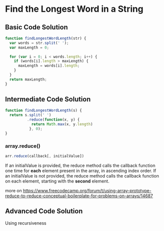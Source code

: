 # Find the Longest Word in a String
## Basic Code Solution
```javascript
function findLongestWordLength(str) {
  var words = str.split(' ');
  var maxLength = 0;
  
  for (var i = 0; i < words.length; i++) {
    if (words[i].length > maxLength) {
      maxLength = words[i].length;
    }
  }
  return maxLength;
}
```
## Intermediate Code Solution
```javascript
function findLongestWordLength(s) {
  return s.split(' ')
          .reduce(function(x, y) {
            return Math.max(x, y.length)
           }, 0);
}
```
### array.reduce()
```javascript
arr.reduce(callback[, initialValue])
```
If an initialValue is provided, the reduce method calls the callback function one time for **each** element present in the array, in ascending index order. If an initialValue is not provided, the reduce method calls the callback function on each element, starting with the **second** element.

more on https://www.freecodecamp.org/forum/t/using-array-prototype-reduce-to-reduce-conceptual-boilerplate-for-problems-on-arrays/14687
## Advanced Code Solution
Using recursiveness
